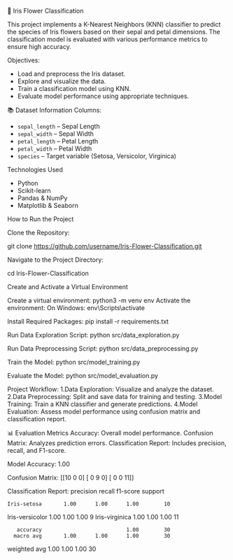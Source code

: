 🌸 Iris Flower Classification

This project implements a K-Nearest Neighbors (KNN) classifier to predict the species of Iris flowers based on their sepal and petal dimensions. The classification model is evaluated with various performance metrics to ensure high accuracy.


Objectives:
- Load and preprocess the Iris dataset.
- Explore and visualize the data.
- Train a classification model using KNN.
- Evaluate model performance using appropriate techniques.



 📚 Dataset Information
Columns:
  - `sepal_length` – Sepal Length 
  - `sepal_width` – Sepal Width 
  - `petal_length` – Petal Length 
  - `petal_width` – Petal Width
  - `species` – Target variable (Setosa, Versicolor, Virginica)


Technologies Used
- Python
- Scikit-learn
- Pandas & NumPy
- Matplotlib & Seaborn


How to Run the Project

Clone the Repository:

git clone https://github.com/username/Iris-Flower-Classification.git

Navigate to the Project Directory:

cd Iris-Flower-Classification

Create and Activate a Virtual Environment

Create a virtual environment:
python3 -m venv env
Activate the environment:
On Windows:
env\Scripts\activate

Install Required Packages:
pip install -r requirements.txt

Run Data Exploration Script:
python src/data_exploration.py

Run Data Preprocessing Script:
python src/data_preprocessing.py

Train the Model:
python src/model_training.py

Evaluate the Model:
python src/model_evaluation.py

Project Workflow:
1.Data Exploration: Visualize and analyze the dataset.
2.Data Preprocessing: Split and save data for training and testing.
3.Model Training: Train a KNN classifier and generate predictions.
4.Model Evaluation: Assess model performance using confusion matrix and classification report.

📊 Evaluation Metrics
Accuracy: Overall model performance.
Confusion Matrix: Analyzes prediction errors.
Classification Report: Includes precision, recall, and F1-score.

Model Accuracy: 1.00

Confusion Matrix:
[[10  0  0]
 [ 0  9  0]
 [ 0  0 11]]
 
Classification Report:
                 precision    recall  f1-score   support

    Iris-setosa       1.00      1.00      1.00        10
Iris-versicolor       1.00      1.00      1.00         9
 Iris-virginica       1.00      1.00      1.00        11

       accuracy                           1.00        30
      macro avg       1.00      1.00      1.00        30
   weighted avg       1.00      1.00      1.00        30




